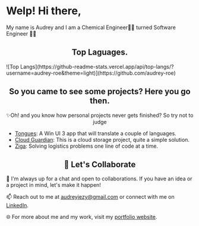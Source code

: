 ### 
<h1>Welp! Hi there,</h1>
My name is Audrey and I am a Chemical Engineer👩‍🔬 turned Software Engineer 👩‍💻

<h2 align="center">Top Laguages.</h2>
![Top Langs](https://github-readme-stats.vercel.app/api/top-langs/?username=audrey-roe&theme=light)](https://github.com/audrey-roe)
<!-- ![Audrey's GitHub stats](https://github-readme-stats.vercel.app/api?username=audrey-roe&show_icons=true&theme=radical) -->
<h2 align="center">So you came to see some projects? Here you go then.</h2>

<p align="center">
  ✨Oh! and you know how personal projects never gets finished? So try not to judge
</p>

- [Tongues](https://github.com/audrey-roe/Tongue): A Win UI 3 app that will translate a couple of languages.
- [Cloud Guardian](https://github.com/audrey-roe/cloud-test): This is a cloud storage project, quite a simple solution.
- [Ziga](https://github.com/audrey-roe/ziga-mobile/tree/master): Solving logistics problems one line of code at a time.

<h2 align="center">🚀 Let's Collaborate</h2>

💬 I'm always up for a chat and open to collaborations. If you have an idea or a project in mind, let's make it happen!

📫 Reach out to me at audreyjezy@gmail.com or connect with me on [LinkedIn](https://www.linkedin.com/in/ogonna-ezeonyedika-7b8686175).

🌐 For more about me and my work, visit my [portfolio website](https://audrey-roe.github.io/my-portfolio/).

